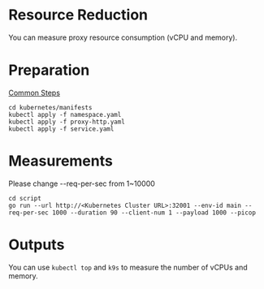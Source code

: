 # Resource Reduction
You can measure proxy resource consumption (vCPU and memory).

# Preparation
[Common Steps](../docs/common.md)

```
cd kubernetes/manifests
kubectl apply -f namespace.yaml
kubectl apply -f proxy-http.yaml
kubectl apply -f service.yaml
```

# Measurements
Please change --req-per-sec from 1~10000
```
cd script
go run --url http://<Kubernetes Cluster URL>:32001 --env-id main --req-per-sec 1000 --duration 90 --client-num 1 --payload 1000 --picop
```

# Outputs
You can use `kubectl top` and `k9s` to measure the number of vCPUs and memory.

